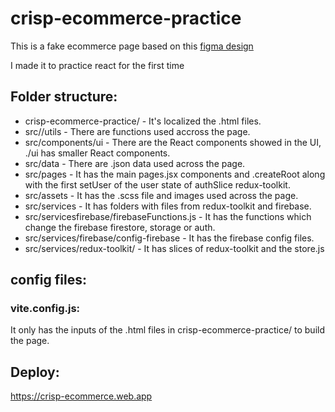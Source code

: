 # crisp-ecommerce-practice

This is a fake ecommerce page based on this [figma design](https://www.figma.com/community/file/1316811321603986115/crisp-ecommerce-theme?searchSessionId=lvl5nmps-b13x3cmf7h)

I made it to practice react for the first time

## Folder structure:

* crisp-ecommerce-practice/ - It's localized the .html files.
* src//utils - There are functions used accross the page.
* src/components/ui - There are the React components showed in the UI, ./ui has smaller React components.
* src/data - There are .json data used across the page.
* src/pages - It has the main pages.jsx components and .createRoot along with the first setUser of the user state of authSlice redux-toolkit.
* src/assets - It has the .scss file and images used across the page.
* src/services - It has folders with files from redux-toolkit and firebase.
* src/servicesfirebase/firebaseFunctions.js - It has the functions which change the firebase firestore, storage or auth.
* src/services/firebase/config-firebase - It has the firebase config files.
* src/services/redux-toolkit/ - It has slices of redux-toolkit and the store.js

## config files:

### vite.config.js:

It only has the inputs of the .html files in crisp-ecommerce-practice/ to build the page.

## Deploy:

https://crisp-ecommerce.web.app
